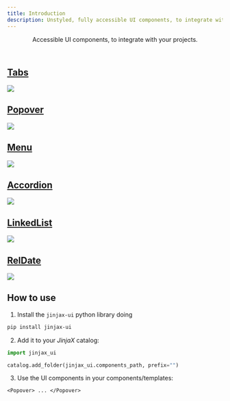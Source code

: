 ```yaml
---
title: Introduction
description: Unstyled, fully accessible UI components, to integrate with your projects.
---
```


<Header title="Introduction" section="Components">
  Accessible UI components, to integrate with your projects.
</Header>

<div class="cd-cards not-prose">
  <a class="card" href="/ui/tabs">
    <h2>Tabs</h2>
    <img src="/static/img/ui-tabs.png" />
  </a>
  <a class="card" href="/ui/popover">
    <h2>Popover</h2>
    <img src="/static/img/ui-popover.png" />
  </a>
  <a class="card" href="/ui/menu">
    <h2>Menu</h2>
    <img src="/static/img/ui-menu.png" />
  </a>
  <a class="card" href="/ui/accordion">
    <h2>Accordion</h2>
    <img src="/static/img/ui-accordion.png" />
  </a>
  <a class="card" href="/ui/linkedlist">
    <h2>LinkedList</h2>
    <img src="/static/img/ui-linkedlist.png" />
  </a>
  <a class="card" href="/ui/reldate">
    <h2>RelDate</h2>
    <img src="/static/img/ui-reldate.png" />
  </a>
</div>


## How to use

1. Install the `jinjax-ui` python library doing

  ```bash
  pip install jinjax-ui
  ```

2. Add it to your *JinjaX* catalog:

  ```python
  import jinjax_ui

  catalog.add_folder(jinjax_ui.components_path, prefix="")
  ```

3. Use the UI components in your components/templates:

  ```html+jinja
  <Popover> ... </Popover>
  ```
